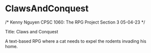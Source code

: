 # ClawsAndConquest

/*
    Kenny Nguyen
    CPSC 1060: The RPG Project
    Section 3
    05-04-23
*/

Title: Claws and Conquest

A text-based RPG where a cat needs to expel the rodents invading his home.
